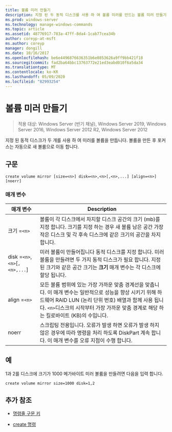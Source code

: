 ```yaml
---
title: 볼륨 미러 만들기
description: 지정 된 두 동적 디스크를 사용 하 여 볼륨 미러를 만드는 볼륨 미러 만들기 명령에 대 한 참조 항목입니다.
ms.prod: windows-server
ms.technology: manage-windows-commands
ms.topic: article
ms.assetid: 48776917-783a-47ff-8da4-1cab77cea34b
author: coreyp-at-msft
ms.author: coreyp
manager: dongill
ms.date: 10/16/2017
ms.openlocfilehash: be6e4496876636351b6e0853626a9ff9bb421f18
ms.sourcegitcommit: fad2ba64bbc13763772e21ed3eabd010f6a5da34
ms.translationtype: MT
ms.contentlocale: ko-KR
ms.lasthandoff: 05/09/2020
ms.locfileid: "82993254"
---
```

# <a name="create-volume-mirror"></a>볼륨 미러 만들기

> 적용 대상: Windows Server (반기 채널), Windows Server 2019, Windows Server 2016, Windows Server 2012 R2, Windows Server 2012

지정 된 동적 디스크가 두 개를 사용 하 여 미러를 볼륨을 만듭니다. 볼륨을 만든 후 포커스는 자동으로 새 볼륨으로 이동 합니다.

## <a name="syntax"></a>구문

```
create volume mirror [size=<n>] disk=<n>,<n>[,<n>,...] [align=<n>] [noerr]
```

### <a name="parameters"></a>매개 변수

| 매개 변수 | Description |
| --------- | ----------- |
| 크기 =`<n>` | 볼륨이 각 디스크에서 차지할 디스크 공간의 크기 (mb)를 지정 합니다. 크기를 지정 하는 경우 새 볼륨 남은 공간 가장 작은 디스크 및 각 후속 디스크에 같은 크기의 공간을 차지 합니다. |
| disk =`<n>`,`<n>`[`,<n>,...`] | 미러 볼륨이 만들어집니다 동적 디스크를 지정 합니다. 미러 볼륨을 만들려면 두 가지 동적 디스크가 필요 합니다. 지정 된 크기와 같은 공간 크기는 **크기** 매개 변수는 각 디스크에 할당 됩니다. |
| align =`<n>` | 모든 볼륨 범위에 있는 가장 가까운 맞춤 경계선을 맞춥니다. 이 매개 변수는 일반적으로 성능을 향상 시키기 위해 하드웨어 RAID LUN (논리 단위 번호) 배열과 함께 사용 됩니다. `<n>`디스크의 시작부터 가장 가까운 맞춤 경계로 해당 하는 킬로바이트 (KB)의 수입니다. |
| noerr | 스크립팅 전용입니다. 오류가 발생 하면 오류가 발생 하지 않은 경우에 따라 명령을 처리 하도록 DiskPart 계속 합니다. 이 매개 변수를 오류 지점이 수행 합니다. |

## <a name="examples"></a>예

1과 2를 디스크에 크기가 1000 메가바이트 미러 볼륨을 만들려면 다음을 입력 합니다.

```
create volume mirror size=1000 disk=1,2
```

## <a name="additional-references"></a>추가 참조

- [명령줄 구문 키](command-line-syntax-key.md)

- [create 명령](create.md)
